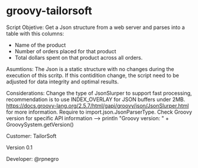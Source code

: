 # groovy-tailorsoft
Script Objetive: Get a Json structure from a web server and parses into a table with this columns: 
- Name of the product
- Number of orders placed for that product
- Total dollars spent on that product across all orders.

Asumtions: The Json is a static structure with no changes during the execution of this scritp. 
If this contidition change, the script need to be adjusted for data integrity and optimal results.

Considerations: Change the type of JsonSlurper to support fast processing, recommendation is to use INDEX_OVERLAY 
for JSON buffers under 2MB. https://docs.groovy-lang.org/2.5.7/html/gapi/groovy/json/JsonSlurper.html for more information. 
Require to import.json.JsonParserType. Check Groovy version for specific API information 
--> println "Groovy version: " + GroovySystem.getVersion()

Customer: TailorSoft

Version 0.1

Developer: @rpnegro

